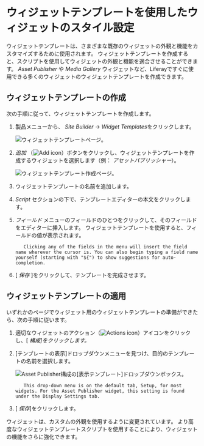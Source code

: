 # ウィジェットテンプレートを使用したウィジェットのスタイル設定

ウィジェットテンプレートは、さまざまな既存のウィジェットの外観と機能をカスタマイズするために使用されます。 ウィジェットテンプレートを作成すると、スクリプトを使用してウィジェットの外観と機能を適合させることができます。 *Asset Publisher* や *Media Gallery* ウィジェットなど、Liferayですぐに使用できる多くのウィジェットのウィジェットテンプレートを作成できます。

## ウィジェットテンプレートの作成

次の手順に従って、ウィジェットテンプレートを作成します。

1.  製品メニューから、 *Site Builder* → *Widget Templates*をクリックします。

    ![ウィジェットテンプレートページ。](../additional-content-display-options/styling-widgets-with-widget-templates/images/01.png)

2.  *追加* （![Add icon](../../../images/icon-add.png)）ボタンをクリックし、ウィジェットテンプレートを作成するウィジェットを選択します（例： *アセットパブリッシャー*）。

    ![ウィジェットテンプレート作成ページ。](../additional-content-display-options/styling-widgets-with-widget-templates/images/02.png)

3.  ウィジェットテンプレートの名前を追加します。

4.  *Script* セクションの下で、テンプレートエディターの本文をクリックします。

5.  *フィールド* メニューのフィールドのひとつをクリックして、そのフィールドをエディターに挿入します。 ウィジェットテンプレートを使用すると、フィールドの値が表示されます。

    ``` note::
       Clicking any of the fields in the menu will insert the field name wherever the cursor is. You can also begin typing a field name yourself (starting with "${") to show suggestions for auto-completion.
    ```

6.  [ *保存* ]をクリックして、テンプレートを完成させます。

## ウィジェットテンプレートの適用

いずれかのページでウィジェット用のウィジェットテンプレートの準備ができたら、次の手順に従います。

1.  適切なウィジェットのアクション（![Actions icon](../../../images/icon-actions.png)）アイコンをクリックし、[ *構成]をクリックします。*

2.  [テンプレートの表示]ドロップダウンメニューを見つけ、目的のテンプレートの名前を選択します。

    ![Asset Publisher構成の[表示テンプレート]ドロップダウンボックス。](../additional-content-display-options/styling-widgets-with-widget-templates/images/03.png)

    ``` note::
       This drop-down menu is on the default tab, Setup, for most widgets. For the Asset Publisher widget, this setting is found under the Display Settings tab.
    ```

3.  [ *保存*]をクリックします。
    
     <!-- screenshot -->

ウィジェットは、カスタムの外観を使用するように変更されています。 より高度なウィジェットテンプレートスクリプトを使用することにより、ウィジェットの機能をさらに強化できます。
